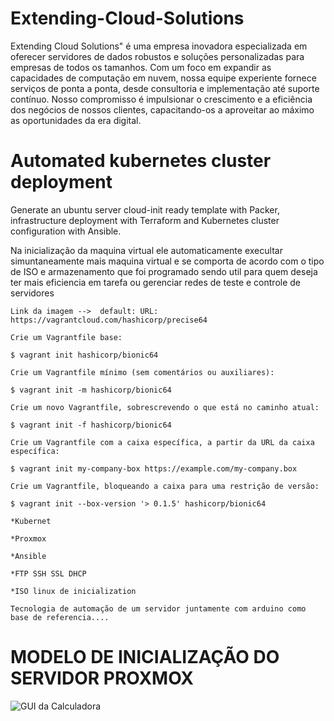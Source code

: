 # Extending-Cloud-Solutions

Extending Cloud Solutions" é uma empresa inovadora especializada em oferecer servidores de dados robustos e soluções personalizadas para empresas de todos os tamanhos. Com um foco em expandir as capacidades de computação em nuvem, nossa equipe experiente fornece serviços de ponta a ponta, desde consultoria e implementação até suporte contínuo. Nosso compromisso é impulsionar o crescimento e a eficiência dos negócios de nossos clientes, capacitando-os a aproveitar ao máximo as oportunidades da era digital.

# Automated kubernetes cluster deployment

Generate an ubuntu server cloud-init ready template with Packer, infrastructure deployment with Terraform and Kubernetes cluster configuration with Ansible. 

Na inicialização da maquina virtual ele automaticamente execultar simuntaneamente mais maquina virtual e se comporta de acordo com o tipo de ISO e armazenamento que foi programado sendo util para quem deseja ter mais eficiencia em tarefa ou gerenciar redes de teste e controle de servidores 



```Como pode ser inicializador
Link da imagem -->  default: URL: https://vagrantcloud.com/hashicorp/precise64

Crie um Vagrantfile base:

$ vagrant init hashicorp/bionic64

Crie um Vagrantfile mínimo (sem comentários ou auxiliares):

$ vagrant init -m hashicorp/bionic64

Crie um novo Vagrantfile, sobrescrevendo o que está no caminho atual:

$ vagrant init -f hashicorp/bionic64

Crie um Vagrantfile com a caixa específica, a partir da URL da caixa específica:

$ vagrant init my-company-box https://example.com/my-company.box

Crie um Vagrantfile, bloqueando a caixa para uma restrição de versão:

$ vagrant init --box-version '> 0.1.5' hashicorp/bionic64

````

```Modelo de linguagem usada
*Kubernet

*Proxmox

*Ansible

*FTP SSH SSL DHCP

*ISO linux de inicialization

Tecnologia de automação de um servidor juntamente com arduino como base de referencia....

```
# MODELO DE INICIALIZAÇÃO DO SERVIDOR PROXMOX
![GUI da Calculadora](https://www.storagereview.com/wp-content/uploads/2023/03/StorageReview-Proxmox-VE-7-4-1024x529.png)



